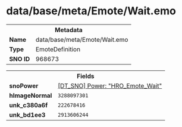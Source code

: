 <h1>data/base/meta/Emote/Wait.emo</h1><table><tr><th colspan="100%">Metadata</th></tr><tr><td><b>Name</b></td><td>data/base/meta/Emote/Wait.emo</td></tr><tr><td><b>Type</b></td><td>EmoteDefinition</td></tr><tr><td><b>SNO ID</b></td><td>968673</td></tr></table>

<table><tr><th colspan="100%">Fields</th></tr><tr><td><b>snoPower</b></td><td><a href="..\Power\HRO_Emote_Wait.pow">[DT_SNO] Power: "HRO_Emote_Wait"</a></td></tr><tr><td><b>hImageNormal</b></td><td><code>3288097301</code></td></tr><tr><td><b>unk_c380a6f</b></td><td><code>222678416</code></td></tr><tr><td><b>unk_bd1ee3</b></td><td><code>2913606244</code></td></tr></table>

